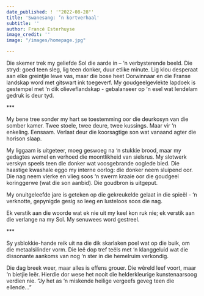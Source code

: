 ```yaml
---
date_published: ! '"2022-08-28"'
title: 'Swanesang: ’n kortverhaal'
subtitle: ''
author: Francé Esterhuyse
image_credit: ''
image: "/images/homepage.jpg"

---
```

Die skemer trek my geliefde Sol die aarde in – ‘n verbysterende beeld. Die stryd: goed teen sleg, lig teen donker, duur etlike minute. Lig klou desperaat aan elke greintjie lewe vas, maar die bose heet Oorwinnaar en die Franse landskap word met gitswart ink toegeverf. My goudgeelgevlekte lapdoek is gestempel met ‘n dik olieveflandskap - gebalanseer op ‘n esel wat lendelam gedruk is deur tyd.

\***

My bene tree sonder my hart se toestemming oor die deurkosyn van die somber kamer. Twee stoele, twee deure, twee kussings. Maar vir ‘n enkeling. Eensaam. Verlaat deur die koorsagtige son wat vanaand agter die horison slaap.

My liggaam is uitgeteer, moeg geswoeg na ‘n stukkie brood, maar my gedagtes wemel en verhoed die moontlikheid van sielsrus. My slotwerk verskyn speels teen die donker wat voosgebrande ooglede bied. Die haastige kwashale eggo my interne oorlog: die donker neem sluipend oor. Die nag neem vlerke en vlieg soos ‘n swerm kraaie oor die goudgeel koringgerwe (wat die son aanbid). Die goudbron is uitgeput.

My onuitgeleefde jare is geteken op die gekreukelde gelaat in die spieël - ‘n verknotte, gepynigde gesig so leeg en lusteloos soos die nag.

Ek verstik aan die woorde wat ek nie uit my keel kon ruk nie; ek verstik aan die verlange na my Sol. My senuwees word gestreel.

\***

Sy ysblokkie-hande reik uit na die dik skarlaken poel wat op die buik, om die metaalsilinder vorm. Die leë dop tref teëls met ‘n klanggeluid wat die dissonante aankoms van nog ‘n ster in die hemelruim verkondig.

Die dag breek weer, maar alles is effens grouer. Die wêreld leef voort, maar ‘n bietjie leër. Hierdie dor wese het nooit die helderkleurige kunstenaarsoog verdien nie. “Jy het as ‘n miskende heilige vergeefs geveg teen die ellende...”